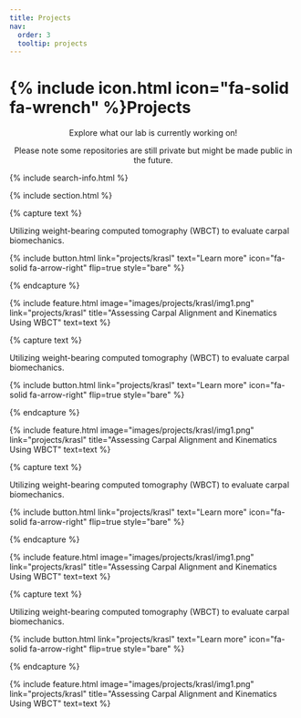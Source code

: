 ```yaml
---
title: Projects
nav:
  order: 3
  tooltip: projects
---
```


# {% include icon.html icon="fa-solid fa-wrench" %}Projects

<p style="text-align: center;">Explore what our lab is currently working on!</p>
<p style="text-align: center;">Please note some repositories are still private but might be made public in the future.</p>

<!-- {% include tags.html tags="publication, resource, website" %} -->

{% include search-info.html %}

{% include section.html %}

<!-- project 1 -->
{% capture text %}

Utilizing weight-bearing computed tomography (WBCT) to evaluate carpal biomechanics.

{%
  include button.html
  link="projects/krasl"
  text="Learn more"
  icon="fa-solid fa-arrow-right"
  flip=true
  style="bare"
%}

{% endcapture %}

{%
  include feature.html
  image="images/projects/krasl/img1.png"
  link="projects/krasl"
  title="Assessing Carpal Alignment and Kinematics Using WBCT"
  text=text
%}

<!-- project 2 -->

{% capture text %}

Utilizing weight-bearing computed tomography (WBCT) to evaluate carpal biomechanics.

{%
  include button.html
  link="projects/krasl"
  text="Learn more"
  icon="fa-solid fa-arrow-right"
  flip=true
  style="bare"
%}

{% endcapture %}

{%
  include feature.html
  image="images/projects/krasl/img1.png"
  link="projects/krasl"
  title="Assessing Carpal Alignment and Kinematics Using WBCT"
  text=text
%}

<!--  -->

{% capture text %}

Utilizing weight-bearing computed tomography (WBCT) to evaluate carpal biomechanics.

{%
  include button.html
  link="projects/krasl"
  text="Learn more"
  icon="fa-solid fa-arrow-right"
  flip=true
  style="bare"
%}

{% endcapture %}

{%
  include feature.html
  image="images/projects/krasl/img1.png"
  link="projects/krasl"
  title="Assessing Carpal Alignment and Kinematics Using WBCT"
  text=text
%}

<!--  -->

{% capture text %}

Utilizing weight-bearing computed tomography (WBCT) to evaluate carpal biomechanics.

{%
  include button.html
  link="projects/krasl"
  text="Learn more"
  icon="fa-solid fa-arrow-right"
  flip=true
  style="bare"
%}

{% endcapture %}

{%
  include feature.html
  image="images/projects/krasl/img1.png"
  link="projects/krasl"
  title="Assessing Carpal Alignment and Kinematics Using WBCT"
  text=text
%}

<!--  -->